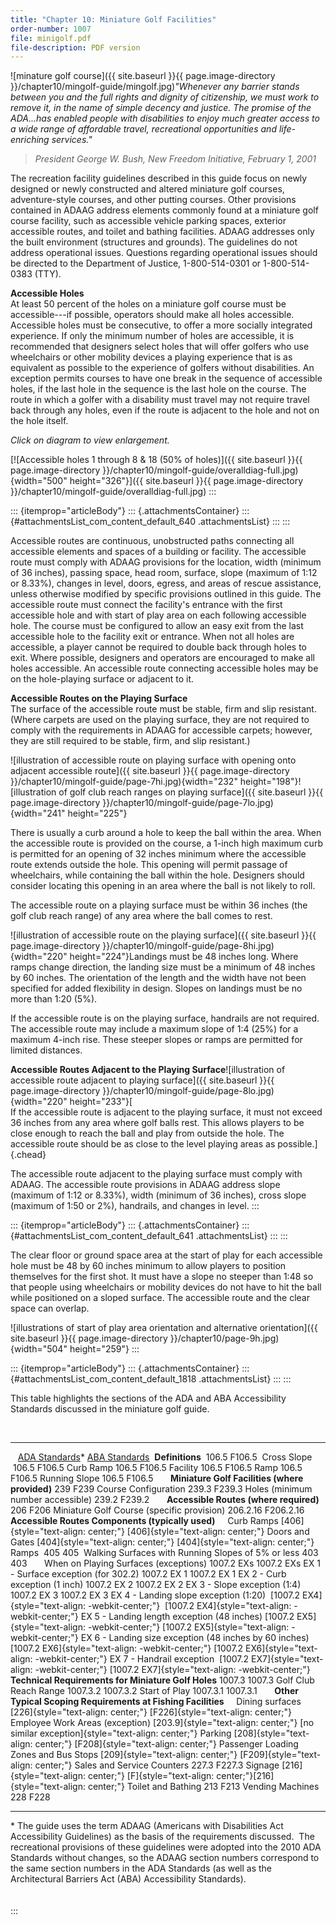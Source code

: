 ```yaml
---
title: "Chapter 10: Miniature Golf Facilities"
order-number: 1007
file: minigolf.pdf
file-description: PDF version
---
```


![minature golf
course]({{ site.baseurl }}{{ page.image-directory }}/chapter10/mingolf-guide/mingolf.jpg)*\"Whenever
any barrier stands between you and the full rights and dignity of
citizenship, we must work to remove it, in the name of simple decency
and justice. The promise of the ADA\...has enabled people with
disabilities to enjoy much greater access to a wide range of affordable
travel, recreational opportunities and life-enriching services.\"*

> *President George W. Bush, New Freedom Initiative, February 1, 2001*

The recreation facility guidelines described in this guide focus on
newly designed or newly constructed and altered miniature golf courses,
adventure-style courses, and other putting courses. Other provisions
contained in ADAAG address elements commonly found at a miniature golf
course facility, such as accessible vehicle parking spaces, exterior
accessible routes, and toilet and bathing facilities. ADAAG addresses
only the built environment (structures and grounds). The guidelines do
not address operational issues. Questions regarding operational issues
should be directed to the Department of Justice, 1-800-514-0301 or
1-800-514-0383 (TTY).

**Accessible Holes**\
At least 50 percent of the holes on a miniature golf course must be
accessible---if possible, operators should make all holes accessible.
Accessible holes must be consecutive, to offer a more socially
integrated experience. If only the minimum number of holes are
accessible, it is recommended that designers select holes that will
offer golfers who use wheelchairs or other mobility devices a playing
experience that is as equivalent as possible to the experience of
golfers without disabilities. An exception permits courses to have one
break in the sequence of accessible holes, if the last hole in the
sequence is the last hole on the course. The route in which a golfer
with a disability must travel may not require travel back through any
holes, even if the route is adjacent to the hole and not on the hole
itself.

*Click on diagram to view enlargement.*

[![Accessible holes 1 through 8 & 18 (50% of
holes)]({{ site.baseurl }}{{ page.image-directory }}/chapter10/mingolf-guide/overalldiag-full.jpg){width="500"
height="326"}]({{ site.baseurl }}{{ page.image-directory }}/chapter10/mingolf-guide/overalldiag-full.jpg)
:::

::: {itemprop="articleBody"}
::: {.attachmentsContainer}
::: {#attachmentsList_com_content_default_640 .attachmentsList}
:::
:::

Accessible routes are continuous, unobstructed paths connecting all
accessible elements and spaces of a building or facility. The accessible
route must comply with ADAAG provisions for the location, width (minimum
of 36 inches), passing space, head room, surface, slope (maximum of 1:12
or 8.33%), changes in level, doors, egress, and areas of rescue
assistance, unless otherwise modified by specific provisions outlined in
this guide. The accessible route must connect the facility's entrance
with the first accessible hole and with start of play area on each
following accessible hole. The course must be configured to allow an
easy exit from the last accessible hole to the facility exit or
entrance. When not all holes are accessible, a player cannot be required
to double back through holes to exit. Where possible, designers and
operators are encouraged to make all holes accessible. An accessible
route connecting accessible holes may be on the hole-playing surface or
adjacent to it.

**Accessible Routes on the Playing Surface**\
The surface of the accessible route must be stable, firm and slip
resistant. (Where carpets are used on the playing surface, they are not
required to comply with the requirements in ADAAG for accessible
carpets; however, they are still required to be stable, firm, and slip
resistant.)

![illustration of accessible route on playing surface with opening onto
adjacent accessible
route]({{ site.baseurl }}{{ page.image-directory }}/chapter10/mingolf-guide/page-7hi.jpg){width="232"
height="198"}![illustration of golf club reach ranges on playing
surface]({{ site.baseurl }}{{ page.image-directory }}/chapter10/mingolf-guide/page-7lo.jpg){width="241"
height="225"}

There is usually a curb around a hole to keep the ball within the area.
When the accessible route is provided on the course, a 1-inch high
maximum curb is permitted for an opening of 32 inches minimum where the
accessible route extends outside the hole. This opening will permit
passage of wheelchairs, while containing the ball within the hole.
Designers should consider locating this opening in an area where the
ball is not likely to roll.

The accessible route on a playing surface must be within 36 inches (the
golf club reach range) of any area where the ball comes to rest.

![illustration of accessible route on the playing
surface]({{ site.baseurl }}{{ page.image-directory }}/chapter10/mingolf-guide/page-8hi.jpg){width="220"
height="224"}Landings must be 48 inches long. Where ramps change
direction, the landing size must be a minimum of 48 inches by 60 inches.
The orientation of the length and the width have not been specified for
added flexibility in design. Slopes on landings must be no more than
1:20 (5%).

If the accessible route is on the playing surface, handrails are not
required. The accessible route may include a maximum slope of 1:4 (25%)
for a maximum 4-inch rise. These steeper slopes or ramps are permitted
for limited distances.

**Accessible Routes Adjacent to the Playing Surface**![illustration of
accessible route adjacent to playing
surface]({{ site.baseurl }}{{ page.image-directory }}/chapter10/mingolf-guide/page-8lo.jpg){width="220"
height="233"}[\
If the accessible route is adjacent to the playing surface, it must not
exceed 36 inches from any area where golf balls rest. This allows
players to be close enough to reach the ball and play from outside the
hole. The accessible route should be as close to the level playing areas
as possible.]{.chead}

The accessible route adjacent to the playing surface must comply with
ADAAG. The accessible route provisions in ADAAG address slope (maximum
of 1:12 or 8.33%), width (minimum of 36 inches), cross slope (maximum of
1:50 or 2%), handrails, and changes in level.
:::

::: {itemprop="articleBody"}
::: {.attachmentsContainer}
::: {#attachmentsList_com_content_default_641 .attachmentsList}
:::
:::

The clear floor or ground space area at the start of play for each
accessible hole must be 48 by 60 inches minimum to allow players to
position themselves for the first shot. It must have a slope no steeper
than 1:48 so that people using wheelchairs or mobility devices do not
have to hit the ball while positioned on a sloped surface. The
accessible route and the clear space can overlap.

![illustrations of start of play area orientation and alternative
orientation]({{ site.baseurl }}{{ page.image-directory }}/chapter10/page-9h.jpg){width="504"
height="259"}
:::

::: {itemprop="articleBody"}
::: {.attachmentsContainer}
::: {#attachmentsList_com_content_default_1818 .attachmentsList}
:::
:::

This table highlights the sections of the ADA and ABA Accessibility
Standards discussed in the miniature golf guide.

 

  -------------------------------------------------------------- --------------------------------------------------------------------------------------------------------- -------------------------------------------------------------------------------------------------------
                                                                   [ADA Standards](/guidelines-and-standards/buildings-and-sites/about-the-ada-standards/ada-standards)\*   [ABA Standards](/guidelines-and-standards/buildings-and-sites/about-the-aba-standards/aba-standards) 
  **Definitions**                                                                                                  106.5                                                                                                   F106.5 
  Cross Slope                                                                                                      106.5                                                                                                   F106.5
  Curb Ramp                                                                                                        106.5                                                                                                   F106.5
  Facility                                                                                                         106.5                                                                                                   F106.5
  Ramp                                                                                                             106.5                                                                                                   F106.5
  Running Slope                                                                                                    106.5                                                                                                   F106.5
                                                                                                                                                                                                                               
  **Miniature Golf Facilities (where provided)**                                                                    239                                                                                                     F239
  Course Configuration                                                                                             239.3                                                                                                   F239.3
  Holes (minimum number accessible)                                                                                239.2                                                                                                   F239.2
                                                                                                                                                                                                                               
  **Accessible Routes (where required)**                                                                            206                                                                                                     F206
  Miniature Golf Course (specific provision)                                                                     206.2.16                                                                                                 F206.2.16
                                                                                                                                                                                                                               
  **Accessible Routes Components (typically used)**                                                                                                                                                                            
  Curb Ramps                                                                                        [406]{style="text-align: center;"}                                                                       [406]{style="text-align: center;"}
  Doors and Gates                                                                                   [404]{style="text-align: center;"}                                                                       [404]{style="text-align: center;"}
  Ramps                                                                                                             405                                                                                                     405 
  Walking Surfaces with Running Slopes of 5% or less                                                                403                                                                                                      403
                                                                                                                                                                                                                               
  When on Playing Surfaces (exceptions)                                                                         1007.2 EXs                                                                                               1007.2 EXs
  EX 1 - Surface exception (for 302.2)                                                                          1007.2 EX 1                                                                                              1007.2 EX 1
  EX 2 - Curb exception (1 inch)                                                                                1007.2 EX 2                                                                                              1007.2 EX 2
  EX 3 - Slope exception (1:4)                                                                                  1007.2 EX 3                                                                                              1007.2 EX 3
  EX 4 - Landing slope exception (1:20)                                                      [1007.2 EX4]{style="text-align: -webkit-center;"}                                                        [1007.2 EX4]{style="text-align: -webkit-center;"}
  EX 5 - Landing length exception (48 inches)                                                [1007.2 EX5]{style="text-align: -webkit-center;"}                                                        [1007.2 EX5]{style="text-align: -webkit-center;"}
  EX 6 - Landing size exception (48 inches by 60 inches)                                     [1007.2 EX6]{style="text-align: -webkit-center;"}                                                        [1007.2 EX6]{style="text-align: -webkit-center;"}
  EX 7 - Handrail exception                                                                  [1007.2 EX7]{style="text-align: -webkit-center;"}                                                        [1007.2 EX7]{style="text-align: -webkit-center;"}
                                                                                                                                                                                                                               
  **Technical Requirements for Miniature Golf Holes**                                                             1007.3                                                                                                   1007.3
  Golf Club Reach Range                                                                                          1007.3.2                                                                                                 1007.3.2
  Start of Play                                                                                                  1007.3.1                                                                                                 1007.3.1
                                                                                                                                                                                                                               
  **Other Typical Scoping Requirements at Fishing Facilities**                                                                                                                                                                 
  Dining surfaces                                                                                   [226]{style="text-align: center;"}                                                                       [F226]{style="text-align: center;"}
  Employee Work Areas (exception)                                                                  [203.9]{style="text-align: center;"}                                                              [no similar exception]{style="text-align: center;"}
  Parking                                                                                           [208]{style="text-align: center;"}                                                                       [F208]{style="text-align: center;"}
  Passenger Loading Zones and Bus Stops                                                             [209]{style="text-align: center;"}                                                                       [F209]{style="text-align: center;"}
  Sales and Service Counters                                                                                       227.3                                                                                                   F227.3
  Signage                                                                                           [216]{style="text-align: center;"}                                                       [F]{style="text-align: center;"}[216]{style="text-align: center;"}
  Toilet and Bathing                                                                                                213                                                                                                     F213
  Vending Machines                                                                                                  228                                                                                                     F228
  -------------------------------------------------------------- --------------------------------------------------------------------------------------------------------- -------------------------------------------------------------------------------------------------------

\* The guide uses the term ADAAG (Americans with Disabilities Act
Accessibility Guidelines) as the basis of the requirements discussed.
 The recreational provisions of these guidelines were adopted into the
2010 ADA Standards without changes, so the ADAAG section numbers
correspond to the same section numbers in the ADA Standards (as well as
the Architectural Barriers Act (ABA) Accessibility Standards).\
\
\
:::
